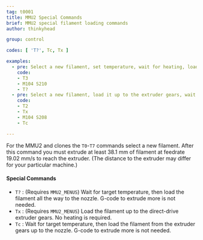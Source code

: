 ```yaml
---
tag: t0001
title: MMU2 Special Commands
brief: MMU2 special filament loading commands
author: thinkyhead

group: control

codes: [ 'T?', Tc, Tx ]

examples:
  - pre: Select a new filament, set temperature, wait for heating, load to the nozzle
    code:
    - T3
    - M104 S210
    - T?
  - pre: Select a new filament, load it up to the extruder gears, wait for heating, then load to the nozzle
    code:
    - T2
    - Tx
    - M104 S208
    - Tc

---
```

For the MMU2 and clones the `T0`-`T7` commands select a new filament. After this command you must extrude at least 38.1 mm of filament at feedrate 19.02 mm/s to reach the extruder. (The distance to the extruder may differ for your particular machine.)

#### Special Commands

- `T?` : (Requires `MMU2_MENUS`) Wait for target temperature, then load the filament all the way to the nozzle. G-code to extrude more is not needed.
- `Tx` : (Requires `MMU2_MENUS`) Load the filament up to the direct-drive extruder gears. No heating is required.
- `Tc` : Wait for target temperature, then load the filament from the extruder gears up to the nozzle. G-code to extrude more is not needed.
